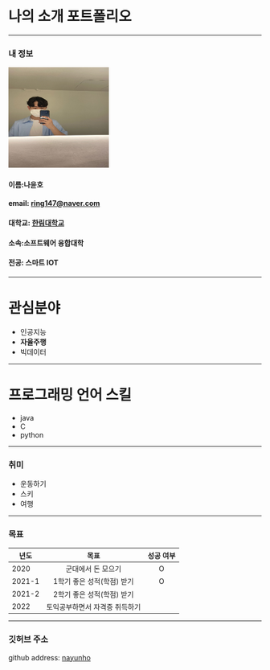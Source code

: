 # 나의 소개 포트폴리오
---
### 내 정보
<img src=img.md.jpg width=200 height=200>  

#### 이름:나윤호   
#### email: ring147@naver.com  
#### 대학교: [한림대학교][hallym]
#### 소속:소프트웨어 융합대학
#### 전공: 스마트 IOT
---
# 관심분야
* 인공지능
* **자율주행**
* 빅데이터
-----
# 프로그래밍 언어 스킬
* java 
* C
* python
 ---
 ### 취미
 * 운동하기
 * 스키
 * 여행
---
### 목표
|년도|목표|성공 여부|
|---|:---:|:---:|
|2020|군대에서 돈 모으기|O|
|2021-1|1학기 좋은 성적(학점) 받기|O|
|2021-2|2학기 좋은 성적(학점) 받기||
|2022|토익공부하면서 자격증 취득하기||

---
### 깃허브 주소
 github address: [nayunho][github]
 
 [github]: https://github.com/nayunho/
 [hallym]: https://www.hallym.ac.kr/
